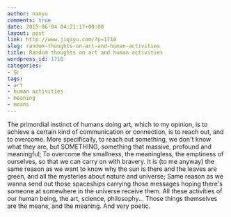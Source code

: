 ```yaml
---
author: nanyu
comments: true
date: 2015-06-04 04:21:17+00:00
layout: post
link: http://www.jiqiyu.com/?p=1710
slug: random-thoughts-on-art-and-human-activities
title: Random thoughts on art and human activities
wordpress_id: 1710
categories:
- 杂
tags:
- art
- human activities
- meaning
- means
---
```


The primordial instinct of humans doing art, which to my opinion, is to achieve a certain kind of communication or connection, is to reach out, and to overcome. More specifically, to reach out something, we don't know what they are, but SOMETHING, something that massive, profound and meaningful; To overcome the smallness, the meaningless, the emptiness of ourselves, so that we can carry on with bravery. It is (to me anyway) the same reason as we want to know why the sun is there and the leaves are green, and all the mysteries about nature and universe; Same reason as we wanna send out those spaceships carrying those messages hoping there's someone at somewhere in the universe receive them. All these activities of our human being, the art, science, philosophy... Those things themselves are the means, and the meaning. And very poetic.
